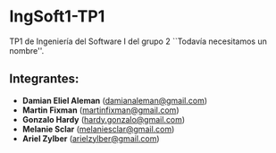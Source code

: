 IngSoft1-TP1
============

TP1 de Ingeniería del Software I del grupo 2 ``Todavía necesitamos un nombre''.


Integrantes:
------------

* **Damian Eliel Aleman** (damianaleman@gmail.com)
* **Martin Fixman** (martinfixman@gmail.com)
* **Gonzalo Hardy** (hardy.gonzalo@gmail.com)
* **Melanie Sclar** (melaniesclar@gmail.com)
* **Ariel Zylber** (arielzylber@gmail.com)
